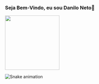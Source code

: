 ### Seja Bem-Vindo, eu sou Danilo Neto👋
<div>
  <img height="180em" src="https://github-readme-stats.vercel.app/api?username=cavazimneto&show_icons=true&theme=radical&include_all_commits=true"/>
</div>

![Snake animation](https://github.com/cavazimneto/cavazimneto/blob/output/github-contribution-grid-snake.svg)
